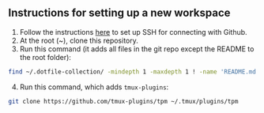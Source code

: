 
## Instructions for setting up a new workspace
1. Follow the instructions [here](https://docs.github.com/en/authentication/connecting-to-github-with-ssh/generating-a-new-ssh-key-and-adding-it-to-the-ssh-agent) to set up SSH for connecting with Github.
2. At the root (~), clone this repository.
3. Run this command (it adds all files in the git repo except the README to the root folder):
```bash
find ~/.dotfile-collection/ -mindepth 1 -maxdepth 1 ! -name 'README.md' ! -name '.git' -exec ln -fs {} ~/ \;
```
4. Run this command, which adds `tmux-plugins`:
```bash
git clone https://github.com/tmux-plugins/tpm ~/.tmux/plugins/tpm
```
